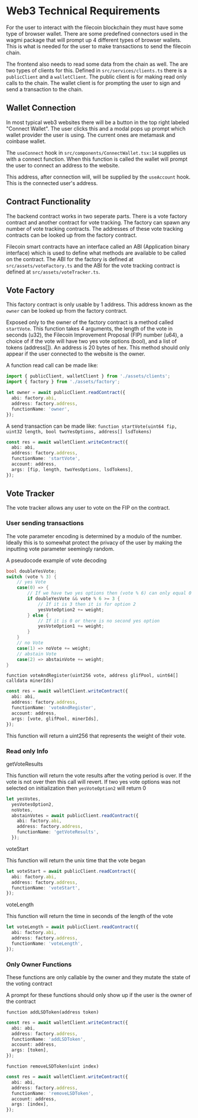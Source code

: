 # Web3 Technical Requirements

For the user to interact with the filecoin blockchain they must have some type of browser wallet. There are some predefined connectors used in the wagmi package that will prompt up 4 different types of browser wallets. This is what is needed for the user to make transactions to send the filecoin chain.

The frontend also needs to read some data from the chain as well. The are two types of clients for this. Defined in `src/services/clients.ts` there is a `publicClient` and a `walletClient`. The public client is for making read only calls to the chain. The wallet client is for prompting the user to sign and send a transaction to the chain.

## Wallet Connection

In most typical web3 websites there will be a button in the top right labeled "Connect Wallet". The user clicks this and a modal pops up prompt which wallet provider the user is using. The current ones are metamask and coinbase wallet.

The `useConnect` hook in `src/components/ConnectWallet.tsx:14` supplies us with a connect function. When this function is called the wallet will prompt the user to connect an address to the website.

This address, after connection will, will be supplied by the `useAccount` hook. This is the connected user's address.

## Contract Functionality

The backend contract works in two seperate parts. There is a vote factory contract and another contract for vote tracking. The factory can spawn any number of vote tracking contracts. The addresses of these vote tracking contracts can be looked up from the factory contract.

Filecoin smart contracts have an interface called an ABI (Application binary interface) which is used to define what methods are available to be called on the contract. The ABI for the factory is defined at `src/assets/voteFactory.ts` and the ABI for the vote tracking contract is defined at `src/assets/voteTracker.ts`.

## Vote Factory

This factory contract is only usable by 1 address. This address known as the `owner` can be looked up from the factory contract.

Exposed only to the owner of the factory contract is a method called `startVote`. This function takes 4 arguments, the length of the vote in seconds (u32), the Filecoin Improvement Proposal (FIP) number (u64), a choice of if the vote will have two yes vote options (bool), and a list of tokens (address[]). An address is 20 bytes of hex. This method should only appear if the user connected to the website is the owner.

A function read call can be made like:

```typescript
import { publicClient, walletClient } from './assets/clients';
import { factory } from './assets/factory';

let owner = await publicClient.readContract({
  abi: factory.abi,
  address: factory.address,
  functionName: 'owner',
});
```

A send transaction can be made like:
`function startVote(uint64 fip, uint32 length, bool twoYesOptions, address[] lsdTokens)`

```typescript
const res = await walletClient.writeContract({
  abi: abi,
  address: factory.address,
  functionName: 'startVote',
  account: address,
  args: [fip, length, twoYesOptions, lsdTokens],
});
```

## Vote Tracker

The vote tracker allows any user to vote on the FIP on the contract.

### User sending transactions

The vote parameter encoding is determined by a modulo of the number. Ideally this is to somewhat protect the privacy of the user by making the inputting vote parameter seemingly random.

A pseudocode example of vote decoding

```C
bool doubleYesVote;
switch (vote % 3) {
    // yes Vote
    case(0) => {
        // If we have two yes options then (vote % 6) can only equal 0 or 3
        if doubleYesVote && vote % 6 >= 3 {
            // If it is 3 then it is for option 2
            yesVoteOption2 += weight;
        } else {
            // If it is 0 or there is no second yes option
            yesVoteOption1 += weight;
        }
    }
    // no Vote
    case(1) => noVote += weight;
    // abstain Vote
    case(2) => abstainVote += weight;
}
```

`function voteAndRegister(uint256 vote, address glifPool, uint64[] calldata minerIds)`

```typescript
const res = await walletClient.writeContract({
  abi: abi,
  address: factory.address,
  functionName: 'voteAndRegister',
  account: address,
  args: [vote, glifPool, minerIds],
});
```

This function will return a uint256 that represents the weight of their vote.

### Read only Info

getVoteResults

This function will return the vote results after the voting period is over. If the vote is not over then this call will revert. If two yes vote options was not selected on initialization then `yesVoteOption2` will return 0

```typescript
let yesVotes,
  yesVotesOption2,
  noVotes,
  abstainVotes = await publicClient.readContract({
    abi: factory.abi,
    address: factory.address,
    functionName: 'getVoteResults',
  });
```

voteStart

This function will return the unix time that the vote began

```typescript
let voteStart = await publicClient.readContract({
  abi: factory.abi,
  address: factory.address,
  functionName: 'voteStart',
});
```

voteLength

This function will return the time in seconds of the length of the vote

```typescript
let voteLength = await publicClient.readContract({
  abi: factory.abi,
  address: factory.address,
  functionName: 'voteLength',
});
```

### Only Owner Functions

These functions are only callable by the owner and they mutate the state of the voting contract

A prompt for these functions should only show up if the user is the owner of the contract

`function addLSDToken(address token)`

```typescript
const res = await walletClient.writeContract({
  abi: abi,
  address: factory.address,
  functionName: 'addLSDToken',
  account: address,
  args: [token],
});
```

`function removeLSDToken(uint index)`

```typescript
const res = await walletClient.writeContract({
  abi: abi,
  address: factory.address,
  functionName: 'removeLSDToken',
  account: address,
  args: [index],
});
```
